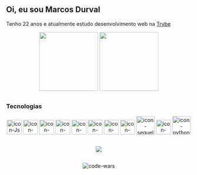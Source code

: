 
  ## Oi, eu sou Marcos Durval
 <p> Tenho 22 anos e
  atualmente estudo desenvolvimento web na <a href="https://www.betrybe.com" target="_blank"> Trybe </a> </p>
<div align='center'> 
  <img height="160em" src="https://github-readme-stats.vercel.app/api?username=MarcosDurval&show_icons=true&theme=tokyonight"/>
  <img height="160em" src="https://github-readme-stats.vercel.app/api/top-langs/?username=MarcosDurval&layout=compact&theme=tokyonight&count_private=true"/>
</div>

##
### Tecnologias
<div align="center">
  <img height="40px" width="40px" src="https://cdn.jsdelivr.net/gh/devicons/devicon/icons/javascript/javascript-original.svg" alt="icon-Js"/>
  <img height="40px" width="40px" src="https://cdn.jsdelivr.net/gh/devicons/devicon/icons/html5/html5-plain-wordmark.svg" alt="icon-Html"/>
  <img height="40px" width="40px" src="https://cdn.jsdelivr.net/gh/devicons/devicon/icons/css3/css3-original-wordmark.svg" alt="icon-Css"/>
  <img height="40px" width="40px" src="https://cdn.jsdelivr.net/gh/devicons/devicon/icons/react/react-original.svg" alt="icon-react"/>
  <img height="40px" width="40px" src="https://cdn.jsdelivr.net/gh/devicons/devicon/icons/redux/redux-original.svg"  alt="icon-redux"/>
  <img height="40px" width="40px" src="https://cdn.jsdelivr.net/gh/devicons/devicon/icons/nodejs/nodejs-original-wordmark.svg"  alt="icon-nodejs"/>
  <img height="40px" width="40px" src="https://cdn.jsdelivr.net/gh/devicons/devicon/icons/mongodb/mongodb-original-wordmark.svg"  alt="icon-mongodb"/>
  <img height="40px" width="40px" src="https://cdn.jsdelivr.net/gh/devicons/devicon/icons/mysql/mysql-original-wordmark.svg"  alt="icon-mysql"/>
  <img height="50px" width="50px" src="https://cdn.jsdelivr.net/gh/devicons/devicon/icons/sequelize/sequelize-original-wordmark.svg" alt="icon-sequelize"/>
   <img height="40px" width="40px" src="https://cdn.jsdelivr.net/gh/devicons/devicon/icons/docker/docker-original-wordmark.svg"  alt="icon-docker"/>
   <img height="50px" width="50px" src="https://cdn.jsdelivr.net/gh/devicons/devicon/icons/python/python-original.svg"  alt="icon-python"/>
</div>

##

<div align="center">
<a href="https://www.linkedin.com/in/marcos-durval/" target="_blank">
<img src="https://img.shields.io/badge/LinkedIn-0077B5?style=for-the-badge&logo=linkedin&logoColor=white"/>
</a>
</div>

##

<div align="center">
  <img src="https://www.codewars.com/users/MarcosDurval/badges/large" alt="code-wars" align="center">
</div>
